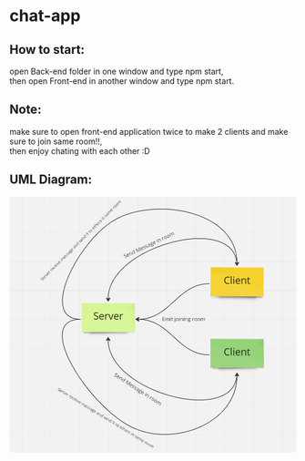 # chat-app

## How to start:
 open Back-end folder in one window and type npm start,  
 then open Front-end in another window and type npm start.


 ## Note:
  make sure to open front-end application twice to make 2 clients  and make sure to join same room!!,  
  then enjoy chating with each other :D 


## UML Diagram:

![UML Diagram](./diagram.PNG)

